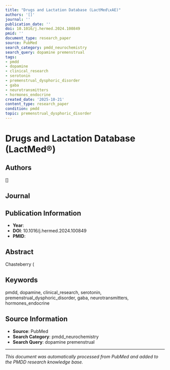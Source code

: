 ```yaml
---
title: "Drugs and Lactation Database (LactMed\xAE)"
authors: '[]'
journal: ''
publication_date: ''
doi: 10.1016/j.hermed.2024.100849
pmid: ''
document_type: research_paper
source: PubMed
search_category: pmdd_neurochemistry
search_query: dopamine premenstrual
tags:
- pmdd
- dopamine
- clinical_research
- serotonin
- premenstrual_dysphoric_disorder
- gaba
- neurotransmitters
- hormones_endocrine
created_date: '2025-10-21'
content_type: research_paper
condition: pmdd
topic: premenstrual_dysphoric_disorder
---
```


# Drugs and Lactation Database (LactMed®)

## Authors
[]

## Journal


## Publication Information
- **Year**: 
- **DOI**: 10.1016/j.hermed.2024.100849
- **PMID**: 

## Abstract
Chasteberry (

## Keywords
pmdd, dopamine, clinical_research, serotonin, premenstrual_dysphoric_disorder, gaba, neurotransmitters, hormones_endocrine

## Source Information
- **Source**: PubMed
- **Search Category**: pmdd_neurochemistry
- **Search Query**: dopamine premenstrual

---
*This document was automatically processed from PubMed and added to the PMDD research knowledge base.*
